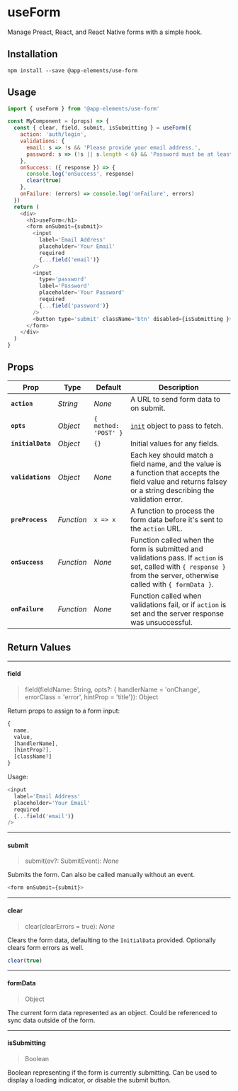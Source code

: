 # useForm

Manage Preact, React, and React Native forms with a simple hook.

## Installation

`npm install --save @app-elements/use-form`

## Usage

```javascript
import { useForm } from '@app-elements/use-form'

const MyComponent = (props) => {
  const { clear, field, submit, isSubmitting } = useForm({
    action: 'auth/login',
    validations: {
      email: s => !s && 'Please provide your email address.',
      password: s => (!s || s.length < 6) && 'Password must be at least 6 characters'
    },
    onSuccess: ({ response }) => {
      console.log('onSuccess', response)
      clear(true)
    },
    onFailure: (errors) => console.log('onFailure', errors)
  })
  return (
    <div>
      <h1>useForm</h1>
      <form onSubmit={submit}>
        <input
          label='Email Address'
          placeholder='Your Email'
          required
          {...field('email')}
        />
        <input
          type='password'
          label='Password'
          placeholder='Your Password'
          required
          {...field('password')}
        />
        <button type='submit' className='btn' disabled={isSubmitting }>Login</button>
      </form>
    </div>
  )
}
```

## Props

| Prop                | Type       | Default              | Description         |
|---------------------|------------|----------------------|---------------------|
| **`action`**        | _String_   | _None_               | A URL to send form data to on submit.
| **`opts`**          | _Object_   | `{ method: 'POST' }` | [`init`](https://developer.mozilla.org/en-US/docs/Web/API/WindowOrWorkerGlobalScope/fetch#Syntax) object to pass to fetch.
| **`initialData`**   | _Object_   | `{}`                 | Initial values for any fields.
| **`validations`**   | _Object_   | _None_               | Each key should match a field name, and the value is a function that accepts the field value and returns falsey or a string describing the validation error.
| **`preProcess`**    | _Function_ | `x => x`             | A function to process the form data before it's sent to the `action` URL.
| **`onSuccess`**     | _Function_ | _None_               | Function called when the form is submitted and validations pass. If `action` is set, called with `{ response }` from the server, otherwise called with `{ formData }`.
| **`onFailure`**     | _Function_ | _None_               | Function called when validations fail, or if `action` is set and the server response was unsuccessful. 

## Return Values

---
#### field

> field(fieldName: String, opts?: { handlerName = 'onChange', errorClass = 'error', hintProp = 'title'}): Object

Return props to assign to a form input:

```javascript
{
  name,
  value,
  [handlerName],
  [hintProp?],
  [className?]
}
```

Usage:

```javascript
<input
  label='Email Address'
  placeholder='Your Email'
  required
  {...field('email')}
/>
```

---
#### submit

> submit(ev?: SubmitEvent): _None_

Submits the form. Can also be called manually without an event.

```javascript
<form onSubmit={submit}>
```

---
#### clear

> clear(clearErrors = true): _None_

Clears the form data, defaulting to the `InitialData` provided. Optionally clears form errors as well.

```javascript
clear(true)
```

---
#### formData

> Object

The current form data represented as an object. Could be referenced to sync data
outside of the form.

---
#### isSubmitting

> Boolean

Boolean representing if the form is currently submitting. Can be used to display
a loading indicator, or disable the submit button.
